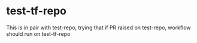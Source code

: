 # test-tf-repo
This is in pair with test-repo, trying that if PR raised on test-repo, workflow should run on test-tf-repo
